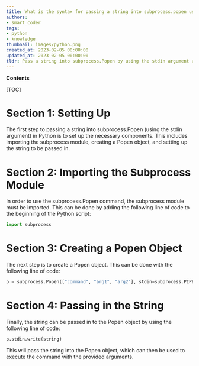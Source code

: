 ```yaml
---
title: What is the syntax for passing a string into subprocess.popen using the stdin argument?
authors:
- smart_coder
tags:
- python
- knowledge
thumbnail: images/python.png
created_at: 2023-02-05 00:00:00
updated_at: 2023-02-05 00:00:00
tldr: Pass a string into subprocess.Popen by using the stdin argument and setting it to the string you want to pass in.
---
```


**Contents**

[TOC]

# Section 1: Setting Up

The first step to passing a string into subprocess.Popen (using the stdin argument) in Python is to set up the necessary components. This includes importing the subprocess module, creating a Popen object, and setting up the string to be passed in.

# Section 2: Importing the Subprocess Module

In order to use the subprocess.Popen command, the subprocess module must be imported. This can be done by adding the following line of code to the beginning of the Python script:

```python
import subprocess
```

# Section 3: Creating a Popen Object

The next step is to create a Popen object. This can be done with the following line of code:

```python
p = subprocess.Popen(["command", "arg1", "arg2"], stdin=subprocess.PIPE)
```

# Section 4: Passing in the String

Finally, the string can be passed in to the Popen object by using the following line of code:

```python
p.stdin.write(string)
```

This will pass the string into the Popen object, which can then be used to execute the command with the provided arguments.
